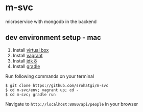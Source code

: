 # m-svc #

microservice with mongodb in the backend

## dev environment setup - mac ##

1. Install [virtual box](https://www.virtualbox.org/)
2. Install [vagrant](https://www.vagrantup.com/)
3. Install [jdk 8](http://www.oracle.com/technetwork/java/javase/downloads/jdk8-downloads-2133151.html)
4. Install [gradle](https://gradle.org/gradle-download/)


Run following commands on your terminal

    $ git clone https://github.com/srohatgi/m-svc
    $ cd m-svc/env; vagrant up; cd -
    $ cd m-svc; gradle run
    
Navigate to `http://localhost:8080/api/people` in your browser

